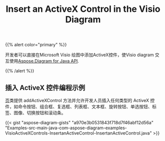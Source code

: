 ﻿---
title: Insert an ActiveX Control in the Visio Diagram
type: docs
weight: 10
url: /zh/java/insert-an-activex-control-in-the-visio-diagram/
---
{{% alert color="primary" %}}

开发者可以直接在Microsoft Visio 绘图中添加ActiveX控件，使Visio diagram 交互使用[Aspose.Diagram for Java API](https://products.aspose.com/diagram/java/).

{{% /alert %}}
## **插入 ActiveX 控件编程示例**
[页](https://reference.aspose.com/diagram/java/com.aspose.diagram/page)类提供 addActiveXControl 方法并允许开发人员插入任何类型的 ActiveX 控件，如命令按钮、组合框、复选框、列表框、文本框、旋转按钮、单选按钮、标签、图像、切换按钮和滚动条。

{{< gist "aspose-diagram-gists" "a970e3b0531843f718d7f46abf12d56a" "Examples-src-main-java-com-aspose-diagram-examples-VisioActiveXControls-InsertanActiveControl-InsertanActiveControl.java" >}}
